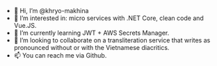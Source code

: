 - 👋 Hi, I’m @khryo-makhina
- 👀 I’m interested in: micro services with .NET Core, clean code and Vue.JS. 
- 🌱 I’m currently learning JWT + AWS Secrets Manager.
- 💞️ I’m looking to collaborate on a transliteration service that writes as pronounced without or with the Vietnamese diacritics.
- 📫 You can reach me via Github.

<!---
khryo-makhina/khryo-makhina is a ✨ special ✨ repository because its `README.md` (this file) appears on your GitHub profile.
You can click the Preview link to take a look at your changes.
--->

